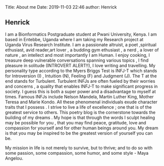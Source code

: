 Title: About me
Date: 2019-11-03 22:46
author: Henrick

## Henrick 

I am a Bionformatics Postgraduate student at Pwani University, Kenya. I am  based in Entebbe, Uganda where I am taking my Research 
project at Uganda Virus Research Institute. I am a passionate altruist, a poet ,spiritual ethusiast, avid reader,art lover , 
a budding gym ethusiast , a nerd , a lover of nature , an intellect and most importantly I am Human. I enjoy cooking, I treasure 
deep vulnerable conversations spanning various topics , I find pleasure in solitude (INTROVERT ALERT!!), I love writing and travelling. My personality type according to the Myers Briggs Test is INFJ-T which stands for Introversion (I) , Intuition (N),
Feeling (F) and Judgment (J). The T at the end stands for Turbulent. Turbulent INFJs are often fueled by their worries and concerns
, a quality that enables INFJ-T to make significant progress in society. I guess this is both a super power and a disadvantage to
myself at times. Famous INFJs include Nelson Mandela, Martin Luther King, Mother Teresa and Marie Kondo. All these phenomenal 
individuals exude character traits that I possess . I strive to live a life of excellence ; one that is of the greatest service to
others. This poetry blog is the cornerstone towards the building of my dreams . My hope is that through the words I sculpt healing
may be possible for you , that you may find peace, gratitude, love and compassion for yourself and for other human beings around 
you. My dream is that you may be inspired to be the greatest version of yourself you can be.


My mission in life is not merely to survive, but to thrive; and to do so with some passion, some compassion, some humor, and some
style - Maya Angelou. 

